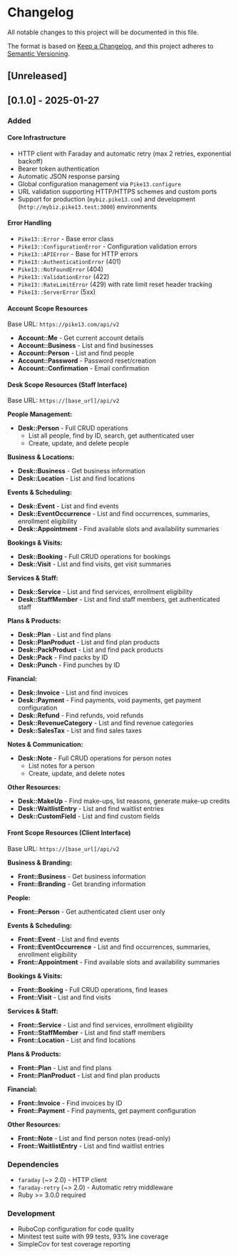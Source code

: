 # Changelog

All notable changes to this project will be documented in this file.

The format is based on [Keep a Changelog](https://keepachangelog.com/en/1.0.0/),
and this project adheres to [Semantic Versioning](https://semver.org/spec/v2.0.0.html).

## [Unreleased]

## [0.1.0] - 2025-01-27

### Added

#### Core Infrastructure
- HTTP client with Faraday and automatic retry (max 2 retries, exponential backoff)
- Bearer token authentication
- Automatic JSON response parsing
- Global configuration management via `Pike13.configure`
- URL validation supporting HTTP/HTTPS schemes and custom ports
- Support for production (`mybiz.pike13.com`) and development (`http://mybiz.pike13.test:3000`) environments

#### Error Handling
- `Pike13::Error` - Base error class
- `Pike13::ConfigurationError` - Configuration validation errors
- `Pike13::APIError` - Base for HTTP errors
- `Pike13::AuthenticationError` (401)
- `Pike13::NotFoundError` (404)
- `Pike13::ValidationError` (422)
- `Pike13::RateLimitError` (429) with rate limit reset header tracking
- `Pike13::ServerError` (5xx)

#### Account Scope Resources
Base URL: `https://pike13.com/api/v2`

- **Account::Me** - Get current account details
- **Account::Business** - List and find businesses
- **Account::Person** - List and find people
- **Account::Password** - Password reset/creation
- **Account::Confirmation** - Email confirmation

#### Desk Scope Resources (Staff Interface)
Base URL: `https://[base_url]/api/v2`

**People Management:**
- **Desk::Person** - Full CRUD operations
  - List all people, find by ID, search, get authenticated user
  - Create, update, and delete people

**Business & Locations:**
- **Desk::Business** - Get business information
- **Desk::Location** - List and find locations

**Events & Scheduling:**
- **Desk::Event** - List and find events
- **Desk::EventOccurrence** - List and find occurrences, summaries, enrollment eligibility
- **Desk::Appointment** - Find available slots and availability summaries

**Bookings & Visits:**
- **Desk::Booking** - Full CRUD operations for bookings
- **Desk::Visit** - List and find visits, get visit summaries

**Services & Staff:**
- **Desk::Service** - List and find services, enrollment eligibility
- **Desk::StaffMember** - List and find staff members, get authenticated staff

**Plans & Products:**
- **Desk::Plan** - List and find plans
- **Desk::PlanProduct** - List and find plan products
- **Desk::PackProduct** - List and find pack products
- **Desk::Pack** - Find packs by ID
- **Desk::Punch** - Find punches by ID

**Financial:**
- **Desk::Invoice** - List and find invoices
- **Desk::Payment** - Find payments, void payments, get payment configuration
- **Desk::Refund** - Find refunds, void refunds
- **Desk::RevenueCategory** - List and find revenue categories
- **Desk::SalesTax** - List and find sales taxes

**Notes & Communication:**
- **Desk::Note** - Full CRUD operations for person notes
  - List notes for a person
  - Create, update, and delete notes

**Other Resources:**
- **Desk::MakeUp** - Find make-ups, list reasons, generate make-up credits
- **Desk::WaitlistEntry** - List and find waitlist entries
- **Desk::CustomField** - List and find custom fields

#### Front Scope Resources (Client Interface)
Base URL: `https://[base_url]/api/v2`

**Business & Branding:**
- **Front::Business** - Get business information
- **Front::Branding** - Get branding information

**People:**
- **Front::Person** - Get authenticated client user only

**Events & Scheduling:**
- **Front::Event** - List and find events
- **Front::EventOccurrence** - List and find occurrences, summaries, enrollment eligibility
- **Front::Appointment** - Find available slots and availability summaries

**Bookings & Visits:**
- **Front::Booking** - Full CRUD operations, find leases
- **Front::Visit** - List and find visits

**Services & Staff:**
- **Front::Service** - List and find services, enrollment eligibility
- **Front::StaffMember** - List and find staff members
- **Front::Location** - List and find locations

**Plans & Products:**
- **Front::Plan** - List and find plans
- **Front::PlanProduct** - List and find plan products

**Financial:**
- **Front::Invoice** - Find invoices by ID
- **Front::Payment** - Find payments, get payment configuration

**Other Resources:**
- **Front::Note** - List and find person notes (read-only)
- **Front::WaitlistEntry** - List and find waitlist entries

### Dependencies
- `faraday` (~> 2.0) - HTTP client
- `faraday-retry` (~> 2.0) - Automatic retry middleware
- Ruby >= 3.0.0 required

### Development
- RuboCop configuration for code quality
- Minitest test suite with 99 tests, 93% line coverage
- SimpleCov for test coverage reporting
